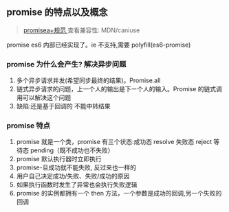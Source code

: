 ## promise 的特点以及概念

> [promisea+规范 ](https://promisesaplus.com)
> 查看兼容性: MDN/caniuse

promise es6 内部已经实现了。ie 不支持,需要 polyfill(es6-promise)

### promise 为什么会产生? 解决异步问题

1. 多个异步请求并发(希望同步最终的结果)。Promise.all
2. 链式异步请求的问题，上一个人的输出是下ー个人的输入。Promise 的链式调用可以解决这个问题
3. 缺陷:还是基于回调的 不能中转结果

### promise 特点

1. promise 就是一个类，promise 有三个状态:成功态 resolve 失败态 reject 等待态 pending（既不成功也不失败）
2. promise 默认执行器时立即执行
3. promise-旦成功就不能失败, 反过来也一样的
4. 用户自己决定成功/失败、失败/成功的原因
5. 如果执行函数时发生了异常也会执行失败逻辑
6. promise 的实例都拥有一个 then 方法，一个参数是成功的回调,另一个失败的回调
